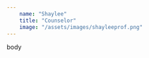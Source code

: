 ```yaml
---
    name: "Shaylee"
    title: "Counselor"
    image: "/assets/images/shayleeprof.png"
---
```



body